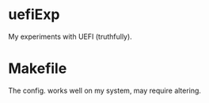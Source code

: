 # uefiExp
My experiments with UEFI (truthfully).

# Makefile
The config. works well on my system, may require altering.
